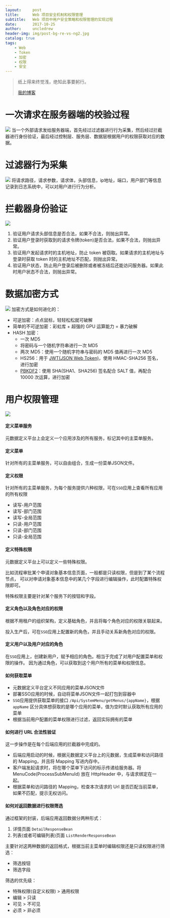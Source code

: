 ```yaml
---
layout:     post
title:      Web 项目安全机制和权限管理
subtitle:   Web 项目中用户安全策略和权限管理的实现过程
date:       2017-10-25
author:     uncledrew
header-img: img/post-bg-re-vs-ng2.jpg
catalog: true
tags:
    - Web
    - Token
    - 加密
    - 权限
    - 安全
---
```


> 纸上得来终觉浅，绝知此事要躬行。
>
> [我的博客](http://uncledrewzhu.github.io/)

# 一次请求在服务器端的校验过程

![](http://oxy6ml8al.bkt.clouddn.com/secrity-flow.png)
当一个外部请求发给服务器端，首先经过过滤器进行行为采集，然后经过拦截器进行身份验证，最后经过控制层、服务层、数据层根据用户的权限获取对应的数据。

# 过滤器行为采集
![](http://oxy6ml8al.bkt.clouddn.com/secrity-filter.png)
将请求路径，请求参数，请求体，头部信息，ip地址，端口，用户部门等信息记录到日志系统中，可以对用户进行行为分析。

# 拦截器身份验证
![](http://oxy6ml8al.bkt.clouddn.com/secrity-interceptor.png)
1. 验证用户请求头部信息是否合法，如果不合法，则抛出异常。
2. 验证用户登录时获取到的请求令牌(token)是否合法，如果不合法，则抛出异常。
3. 验证用户发起请求时的主机地址，防止 token 被窃取。如果请求的主机地址与登录时获取 token 时的主机地址不匹配，则抛出异常。
4. 验证用户状态，防止用户登录后被删除或者被冻结后还能访问服务器。如果此时用户状态不合法，则抛出异常。

# 数据加密方式
![](http://oxy6ml8al.bkt.clouddn.com/secrity-encrypt.png)
加密方式是如何进化的：
- 可逆加密：点点鼠标，轻轻松松就可破解
- 简单的不可逆加密：彩虹库 + 超强的 GPU 运算能力 = 暴力破解
- HASH 加密：
    - 一次 MD5
    - 将密码与一个随机字符串进行一次 MD5
    - 两次 MD5：使用一个随机字符串与密码的 MD5 值再进行一次 MD5
    - HS256：用于 [JWT(JSON Web Token)](https://en.wikipedia.org/wiki/JSON_Web_Token)，使用 HMAC-SHA256 签名，进行加密
    - [PBKDF2](https://en.wikipedia.org/wiki/PBKDF2)：使用 SHA(SHA1、SHA256) 签名配合 SALT 值，再配合 10000 次运算，进行加密

# 用户权限管理
![](http://oxy6ml8al.bkt.clouddn.com/secrity-privilege.png)

#### 定义菜单服务
元数据定义平台上会定义一个应用涉及的所有服务，标记其中的主菜单服务。

#### 定义菜单
针对所有的主菜单服务，可以自由组合，生成一份菜单JSON文件。

#### 定义权限
针对所有的主菜单服务，为每个服务提供六种权限，可在`SSO`应用上查看所有应用的所有权限
- 读写-用户范围
- 读写-部门范围
- 读写-全局范围
- 只读-用户范围
- 只读-部门范围
- 只读-全局范围

#### 定义特殊权限
元数据定义平台上可以定义一些特殊权限。

比如流程审批某个申请对象基本信息页面，一般都是只读权限，但是到了某个流程节点，
可以对申请对象基本信息中的某几个字段进行编辑操作，此时配置特殊权限即可。

特殊权限主要是针对某个服务下的按钮和字段。

#### 定义角色以及角色对应的权限
根据不用租户的组织架构，定义基础角色，并且将每个角色对应的权限关联起来。

投入生产后，可在`SSO`应用上配置新的角色，并且手动关系新角色对应的权限。

#### 定义用户以及用户对应的角色
在`SSO`应用上，创建新用户，赋予相应的角色。相当于完成了对用户配置菜单和权限的操作。
因为通过角色，可以获取到这个用户所有的菜单和权限信息。

#### 如何获取菜单
- 元数据定义平台定义不同应用的菜单JSON文件
- 部署SSO应用的时候，自动将菜单JSON文件一起打包到容器中
- `SSO`应用提供获取菜单的接口 `/Api/SystemMenu/getMenus/{appName}`，根据 `appName` 区分具体想获取的是哪个应用的菜单，值为空时默认获取所有应用的菜单
- 根据当前用户配置的菜单权限进行过滤，返回实际拥有的菜单

#### 如何进行 URL 合法性验证
这一步操作是在每个后端应用的拦截器中完成的。
- 后端应用启动的时候，根据元数据定义平台上的元数据，生成菜单和访问路径的 Mapping，并且将 Mapping 写进内存中。
- 客户端发起请求时，将在哪个菜单下访问的标示传递给服务器。将 MenuCode(ProcessSubMenuId) 放在 HttpHeader 中，与请求绑定在一起。
- 根据菜单和访问路径的 Mapping，检查本次请求的 Url 是否匹配当前菜单，如果不匹配，提示无权访问。

#### 如何对返回数据进行权限筛选
通过框架的封装，后端应用返回数据分两种形式：
1. 详情页面 `DetailResponseBean`
2. 列表(或者可编辑列表)页面 `ListRenderResponseBean`

主要针对这两种数据的返回格式，根据当前主菜单时编辑权限还是只读权限进行筛选：
- 筛选按钮
- 筛选字段

筛选的优先级：
- 特殊权限(自定义权限) > 通用权限
- 编辑 > 只读 
- 可见 > 不可见
- 必须 > 非必须
